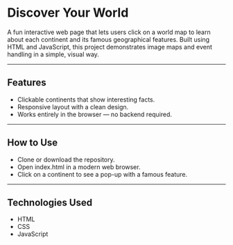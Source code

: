 # Discover Your World
A fun interactive web page that lets users click on a world map to learn about each continent and its famous geographical features. Built using HTML and JavaScript, this project demonstrates image maps and event handling in a simple, visual way.


---
## Features
- Clickable continents that show interesting facts.
- Responsive layout with a clean design.
- Works entirely in the browser — no backend required.


---
## How to Use
- Clone or download the repository.
- Open index.html in a modern web browser.
- Click on a continent to see a pop-up with a famous feature.

---
## Technologies Used
- HTML
- CSS 
- JavaScript

